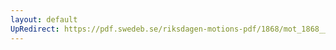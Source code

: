 ```yaml
---
layout: default
UpRedirect: https://pdf.swedeb.se/riksdagen-motions-pdf/1868/mot_1868__ak__00197/mot_1868__ak__00197_001.pdf
---
```

